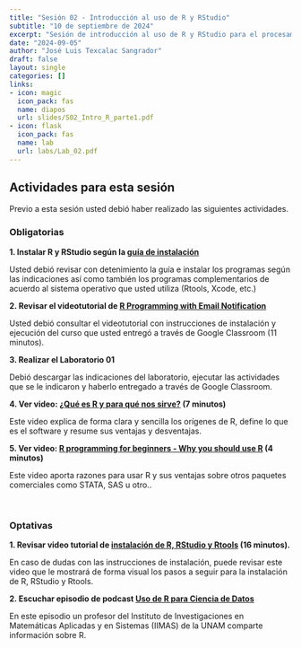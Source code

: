 ```yaml
---
title: "Sesión 02 - Introducción al uso de R y RStudio"
subtitle: "10 de septiembre de 2024"
excerpt: "Sesión de introducción al uso de R y RStudio para el procesamiento, visualicación y análisis de datos"
date: "2024-09-05"
author: "José Luis Texcalac Sangrador"
draft: false
layout: single
categories: []
links:
- icon: magic
  icon_pack: fas
  name: diapos
  url: slides/S02_Intro_R_parte1.pdf
- icon: flask
  icon_pack: fas
  name: lab
  url: labs/Lab_02.pdf
---
```


## Actividades para esta sesión 

Previo a esta sesión usted debió haber realizado las siguientes actividades.


### Obligatorias

**1. Instalar R y RStudio según la [guía de instalación](/files/Instalar_R_y_RStudio.pdf)**

Usted debió revisar con detenimiento la guía e instalar los programas según las indicaciones así como también los programas complementarios de acuerdo al sistema operativo que usted utiliza (Rtools, Xcode, etc.)

**2. Revisar el videotutorial de [R Programming with Email Notification](https://youtu.be/GHa4kr_JOoE)**

Usted debió consultar el videotutorial con instrucciones de instalación y ejecución del curso que usted entregó a través de Google Classroom (11 minutos).

**3. Realizar el Laboratorio 01**

Debió descargar las indicaciones del laboratorio, ejecutar las actividades que se le indicaron y haberlo entregado a través de Google Classroom.

**4. Ver video: [¿Qué es R y para qué nos sirve?](https://youtu.be/3hR2A2nCI4U) (7 minutos)**

Este video explica de forma clara y sencilla los orígenes de R, define lo que es el software y resume sus ventajas y desventajas.

**5. Ver video: [R programming for beginners - Why you should use R](https://youtu.be/9kYUGMg_14s) (4 minutos)**

Este video aporta razones para usar R y sus ventajas sobre otros paquetes comerciales como STATA, SAS u otro..

&nbsp;

### Optativas

**1. Revisar video tutorial de [instalación de R, RStudio y Rtools](https://youtu.be/k0oCZdJPsDU) (16 minutos).**

En caso de dudas con las instrucciones de instalación, puede revisar este video que le mostrará de forma visual los pasos a seguir para la instalación de R, RStudio y Rtools.

**2. Escuchar episodio de podcast [Uso de R para Ciencia de Datos](https://anchor.fm/datos-en-accion/episodes/Uso-de-R-para-Ciencia-de-Datos-e411di/a-abbudj)**

En este episodio un profesor del Instituto de Investigaciones en Matemáticas Aplicadas y en Sistemas (IIMAS) de la UNAM comparte información sobre R.

&nbsp;

&nbsp;

